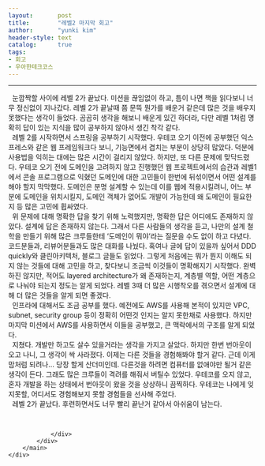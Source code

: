 ```yaml
---
layout:       post
title:        "레벨2 마지막 회고"
author:       "yunki kim"
header-style: text
catalog:      true
tags: 
- 회고
- 우아한테크코스
---
```


<head></head>
<body id="tt-body-page" class="">
<div id="wrap" class="wrap-right">
    <div id="container">
        <main class="main ">
            <div class="area-main">
                <div class="area-view">
                    <div class="article-header"></div>
                    <hr>
                    <div class="article-view">
                        <div class="contents_style">
                            <p data-ke-size="size16" style="text-align: left;">&nbsp;&nbsp;눈깜짝할 사이에 레벨 2가 끝났다. 미션을 끊임없이 하고, 틈이 나면 책을 읽다보니 너무 정신없이 지나갔다. 레벨 2가 끝날때 쯤 문뜩 뭔가를 배운거 같은데 많은 것을 배우지 못했다는 생각이 들었다. 곰곰히 생각을 해보니 배운게 있긴 하더라, 다만 레벨 1처럼 명확히 답이 있는 지식을 많이 공부하지 않아서 생긴 착각 같다.<br>&nbsp;&nbsp;레벨 2를 시작하면서 스프링을 공부하기 시작했다. 우테코 오기 이전에 공부했던 익스프레스와 같은 웹 프레임워크다 보니, 기능면에서 겹치는 부분이 상당히 많았다. 덕분에 사용법을 익히는 대에는 많은 시간이 걸리지 않았다. 하지만, 또 다른 문제에 맞닥드렸다. 우테코 오기 전에 도메인을 고려하지 않고 진행했던 웹 프로젝트에서의 습관과 레벨1에서 콘솔 프로그램으로 익혔던 도메인에 대한 고민들이 한번에 뒤섞이면서 어떤 설계를 해야 할지 막막했다. 도메인은 분명 설계할 수 있는데 이를 웹에 적용시킬려니, 어느 부분에 도메인을 위치시킬지, 도메인 객체가 없어도 개발이 가능한데 왜 도메인이 필요한지 등 많은 고민에 휩싸였다. <br>&nbsp;&nbsp;위 문제에 대해 명확한 답을 찾기 위해 노력했지만, 명확한 답은 어디에도 존재하지 않았다. 설계에 답은 존재하지 않는다. 그래서 다른 사람들의 생각을 듣고, 나만의 설계 철학을 만들기 위해 많은 크루들한테 ‘도메인이 뭐야’라는 질문을 수도 없이 하고 다녔다. 코드분들과, 리뷰어분들과도 많은 대화를 나눴다. 혹여나 글에 답이 있을까 싶어서 DDD quickly와 클린아키텍처, 블로그 글들도 읽었다. 그렇게 처음에는 뭐가 뭔지 이해도 되지 않는 것들에 대해 고민을 하고, 찾다보니 조금씩 이것들이 명확해지기 시작했다. 완벽하진 않지만, 적어도 layered architecture가 왜 존재하는지, 계층별 역할, 어떤 계층으로 나눠야 되는지 정도는 알게 되었다. 레벨 3때 더 많은 시행착오를 겪으면서 설계에 대해 더 많은 것들을 알게 되면 좋겠다.<br>&nbsp;&nbsp;인프라에 대해서도 조금 공부를 했다. 예전에도 AWS를 사용해 본적이 있지만 VPC, subnet, security group 등이 정확히 어떤것 인지는 알지 못한채로 사용했다. 하지만 마지막 미션에서 AWS를 사용하면서 이들을 공부했고, 큰 맥락에서의 구조를 알게 되었다.<br>&nbsp;&nbsp;지쳤다. 개발만 하고도 살수 있을거라는 생각을 가지고 살았다. 하지만 한번 번아웃이 오고 나니, 그 생각이 싹 사라졌다. 이제는 다른 것들을 경험해봐야 할거 같다. 근데 이게 맘처럼 되려나… 당장 할게 산더미인데. 다른것을 하려면 컴퓨터를 없애야만 될거 같은 생각이 든다. 그래도 많은 크루들이 격려를 해줘서 버틸수 있었다. 우테코를 오지 않고, 혼자 개발을 하는 상태에서 번아웃이 왔을 것을 상상하니 끔찍하다. 우테코는 나에게 잊지못할, 어디서도 경험해보지 못할 경험들을 선사해 주었다.<br>&nbsp;&nbsp;레벨 2가 끝났다. 후련하면서도 너무 빨리 끝난거 같아서 아쉬움이 남는다. </p>
                        </div>
                        <br>
                        <div class="tags"></div>
                    </div>
                    
                </div>
            </div>
        </main>
    </div>
</div>


</body>